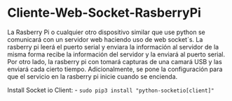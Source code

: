 # Cliente-Web-Socket-RasberryPi
La Rasberry Pi o cualquier otro dispositivo similar que use python se comunicará con un servidor web haciendo uso de web socket´s. La rasberry pi leerá el puerto serial y enviara la información al servidor de la misma forma recibe la información del servidor y la enviará al puerto serial. Por otro lado, la rasberry pi con tomará capturas de una camará USB y las enviará cada cierto tiempo. Adicionalmente, se pone la configuración para que el servicio en la rasberry pi inicie cuando se encienda. 

Install Socket io Client:
    - `sudo pip3 install "python-socketio[client]"`

